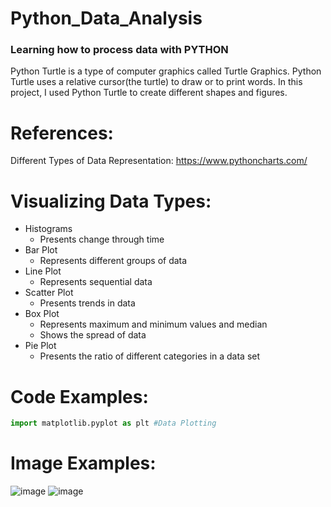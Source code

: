 # Python_Data_Analysis
### Learning how to process data with PYTHON
Python Turtle is a type of computer graphics called Turtle Graphics. Python Turtle uses a relative cursor(the turtle) to draw or to print words. In this project, I used Python Turtle to create different shapes and figures.

# References:
Different Types of Data Representation: https://www.pythoncharts.com/

# Visualizing Data Types:
* Histograms
  * Presents change through time
* Bar Plot
  * Represents different groups of data
* Line Plot
  * Represents sequential data
* Scatter Plot
  * Presents trends in data
* Box Plot
  * Represents maximum and minimum values and median
  * Shows the spread of data
* Pie Plot 
  * Presents the ratio of different categories in a data set

# Code Examples:
~~~python
import matplotlib.pyplot as plt #Data Plotting
~~~

# Image Examples:
![image](https://user-images.githubusercontent.com/103975296/163945323-f284b958-2929-4f5d-a4af-1b261363631d.png) ![image](https://user-images.githubusercontent.com/103975296/163945389-3f293046-05c6-4d4b-a834-24bd00599095.png)

